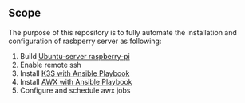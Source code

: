 ## Scope
The purpose of this repository is to fully automate the installation and configuration of rasbperry server as following:
1. Build [Ubuntu-server raspberry-pi](documentation/server-setup.md)
2. Enable remote ssh
3. Install [K3S with Ansible Playbook](post-install)
4. Install [AWX with Ansible Playbook](post-install)
5. Configure and schedule awx jobs
